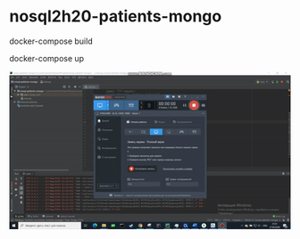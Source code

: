# nosql2h20-patients-mongo

docker-compose build

docker-compose up

![](https://github.com/moevm/nosql2h20-patients-mongo/blob/master/docs/screencast/screengif.gif)
